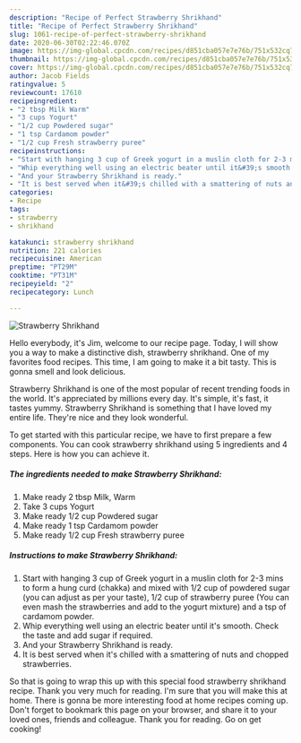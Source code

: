```yaml
---
description: "Recipe of Perfect Strawberry Shrikhand"
title: "Recipe of Perfect Strawberry Shrikhand"
slug: 1061-recipe-of-perfect-strawberry-shrikhand
date: 2020-06-30T02:22:46.070Z
image: https://img-global.cpcdn.com/recipes/d851cba057e7e76b/751x532cq70/strawberry-shrikhand-recipe-main-photo.jpg
thumbnail: https://img-global.cpcdn.com/recipes/d851cba057e7e76b/751x532cq70/strawberry-shrikhand-recipe-main-photo.jpg
cover: https://img-global.cpcdn.com/recipes/d851cba057e7e76b/751x532cq70/strawberry-shrikhand-recipe-main-photo.jpg
author: Jacob Fields
ratingvalue: 5
reviewcount: 17610
recipeingredient:
- "2 tbsp Milk Warm"
- "3 cups Yogurt"
- "1/2 cup Powdered sugar"
- "1 tsp Cardamom powder"
- "1/2 cup Fresh strawberry puree"
recipeinstructions:
- "Start with hanging 3 cup of Greek yogurt in a muslin cloth for 2-3 mins to form a hung curd (chakka) and mixed with 1/2 cup of powdered sugar (you can adjust as per your taste), 1/2 cup of strawberry puree (You can even mash the strawberries and add to the yogurt mixture) and a tsp of cardamom powder."
- "Whip everything well using an electric beater until it&#39;s smooth. Check the taste and add sugar if required."
- "And your Strawberry Shrikhand is ready."
- "It is best served when it&#39;s chilled with a smattering of nuts and chopped strawberries."
categories:
- Recipe
tags:
- strawberry
- shrikhand

katakunci: strawberry shrikhand 
nutrition: 221 calories
recipecuisine: American
preptime: "PT29M"
cooktime: "PT31M"
recipeyield: "2"
recipecategory: Lunch

---
```



![Strawberry Shrikhand](https://img-global.cpcdn.com/recipes/d851cba057e7e76b/751x532cq70/strawberry-shrikhand-recipe-main-photo.jpg)

Hello everybody, it's Jim, welcome to our recipe page. Today, I will show you a way to make a distinctive dish, strawberry shrikhand. One of my favorites food recipes. This time, I am going to make it a bit tasty. This is gonna smell and look delicious.



Strawberry Shrikhand is one of the most popular of recent trending foods in the world. It's appreciated by millions every day. It's simple, it's fast, it tastes yummy. Strawberry Shrikhand is something that I have loved my entire life. They're nice and they look wonderful.


To get started with this particular recipe, we have to first prepare a few components. You can cook strawberry shrikhand using 5 ingredients and 4 steps. Here is how you can achieve it.

<!--inarticleads1-->

##### The ingredients needed to make Strawberry Shrikhand:

1. Make ready 2 tbsp Milk, Warm
1. Take 3 cups Yogurt
1. Make ready 1/2 cup Powdered sugar
1. Make ready 1 tsp Cardamom powder
1. Make ready 1/2 cup Fresh strawberry puree




<!--inarticleads2-->

##### Instructions to make Strawberry Shrikhand:

1. Start with hanging 3 cup of Greek yogurt in a muslin cloth for 2-3 mins to form a hung curd (chakka) and mixed with 1/2 cup of powdered sugar (you can adjust as per your taste), 1/2 cup of strawberry puree (You can even mash the strawberries and add to the yogurt mixture) and a tsp of cardamom powder.
1. Whip everything well using an electric beater until it&#39;s smooth. Check the taste and add sugar if required.
1. And your Strawberry Shrikhand is ready.
1. It is best served when it&#39;s chilled with a smattering of nuts and chopped strawberries.




So that is going to wrap this up with this special food strawberry shrikhand recipe. Thank you very much for reading. I'm sure that you will make this at home. There is gonna be more interesting food at home recipes coming up. Don't forget to bookmark this page on your browser, and share it to your loved ones, friends and colleague. Thank you for reading. Go on get cooking!

